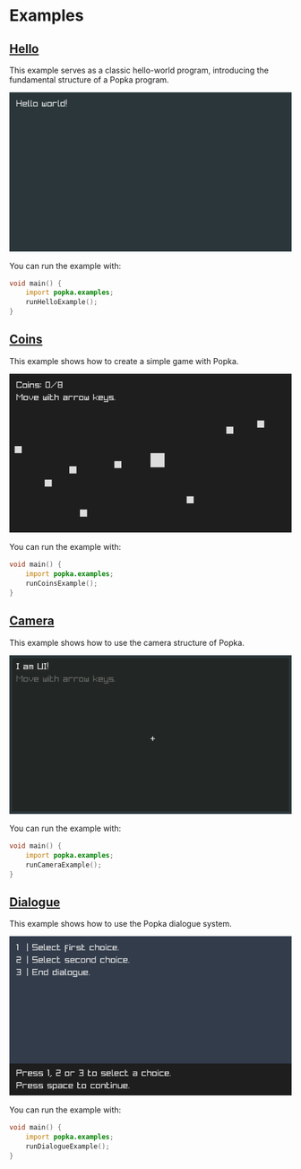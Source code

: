 # Examples

## [Hello](hello.d)

This example serves as a classic hello-world program, introducing the fundamental structure of a Popka program.

![image](hello.png)

You can run the example with:

```d
void main() {
    import popka.examples;
    runHelloExample();
}
```

## [Coins](coins.d)

This example shows how to create a simple game with Popka.

![image](coins.png)

You can run the example with:

```d
void main() {
    import popka.examples;
    runCoinsExample();
}
```

## [Camera](camera.d)

This example shows how to use the camera structure of Popka.

![image](camera.png)

You can run the example with:

```d
void main() {
    import popka.examples;
    runCameraExample();
}
```

## [Dialogue](dialogue.d)

This example shows how to use the Popka dialogue system.

![image](dialogue.png)

You can run the example with:

```d
void main() {
    import popka.examples;
    runDialogueExample();
}
```
